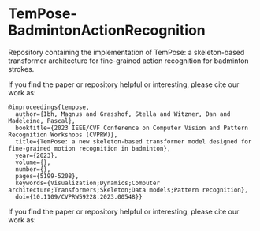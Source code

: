 # TemPose-BadmintonActionRecognition
Repository containing the implementation of TemPose: a skeleton-based transformer architecture for fine-grained action recognition for badminton strokes.

If you find the paper or repository helpful or interesting, please cite our work as:

```
@inproceedings{tempose,
  author={Ibh, Magnus and Grasshof, Stella and Witzner, Dan and Madeleine, Pascal},
  booktitle={2023 IEEE/CVF Conference on Computer Vision and Pattern Recognition Workshops (CVPRW)},
  title={TemPose: a new skeleton-based transformer model designed for fine-grained motion recognition in badminton},
  year={2023},
  volume={},
  number={},
  pages={5199-5208},
  keywords={Visualization;Dynamics;Computer architecture;Transformers;Skeleton;Data models;Pattern recognition},
  doi={10.1109/CVPRW59228.2023.00548}}
```
If you find the paper or repository helpful or interesting, please cite our work as:
